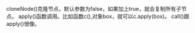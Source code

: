 cloneNode()克隆节点，默认参数为false，如果加上true，就会复制所有子节点。
apply()函数调用。比如函数c(),对象box，就可以c.apply(box)。
call()跟apply()很像。